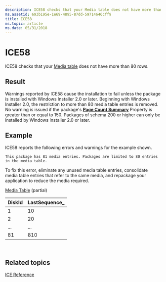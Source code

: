 ```yaml
---
description: ICE58 checks that your Media table does not have more than 80 rows.
ms.assetid: 693b195e-1e69-4895-87dd-59714646cff9
title: ICE58
ms.topic: article
ms.date: 05/31/2018
---
```


# ICE58

ICE58 checks that your [Media table](media-table.md) does not have more than 80 rows.

## Result

Warnings reported by ICE58 cause the installation to fail unless the package is installed with Windows Installer 2.0 or later. Beginning with Windows Installer 2.0, the restriction to more than 80 media table entries is removed. No warning is issued if the package's [**Page Count Summary**](page-count-summary.md) Property is greater than or equal to 150. Packages of schema 200 or higher can only be installed by Windows Installer 2.0 or later.

## Example

ICE58 reports the following errors and warnings for the example shown.

``` syntax
This package has 81 media entries. Packages are limited to 80 entries in the media table.
```

To fix this error, eliminate any unused media table entries, consolidate media table entries that refer to the same media, and repackage your application to reduce the media required.

[Media Table](media-table.md) (partial)



| DiskId | LastSequence\_ |
|--------|----------------|
| 1      | 10             |
| 2      | 20             |
| ...    | ...            |
| 81     | 810            |



 

## Related topics

<dl> <dt>

[ICE Reference](ice-reference.md)
</dt> </dl>

 

 



